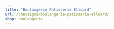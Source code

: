 ```yaml
---
title: "Boulangerie Patisserie Elluard"
url: /chevaigne/boulangerie-patisserie-elluard/
shop: boulangerie
---
```

